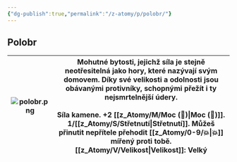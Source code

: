 ```yaml
---
{"dg-publish":true,"permalink":"/z-atomy/p/polobr/"}
---
```


## Polobr

| ![polobr.png](/img/user/z_img/polobr.png) | Mohutné bytosti, jejichž síla je stejně neotřesitelná jako hory, které nazývají svým domovem. Díky své velikosti a odolnosti jsou obávanými protivníky, schopnými přežít i ty nejsmrtelnější údery.<br><br>**Síla kamene**. +2 [[z_Atomy/M/Moc (💪)\|Moc (💪)]]. 1/[[z_Atomy/S/Střetnutí\|Střetnutí]]. Můžeš přinutit nepřítele přehodit [[z_Atomy/0-9/💥\|💥]] mířený proti tobě. <br>[[z_Atomy/V/Velikost\|Velikost]]: Velký |
| --------------- | -------------------------------------------------------------------------------------------------------------------------------------------------------------------------------------------------------------------------------------------------------------------------------------------------------------------------------------------------- |
